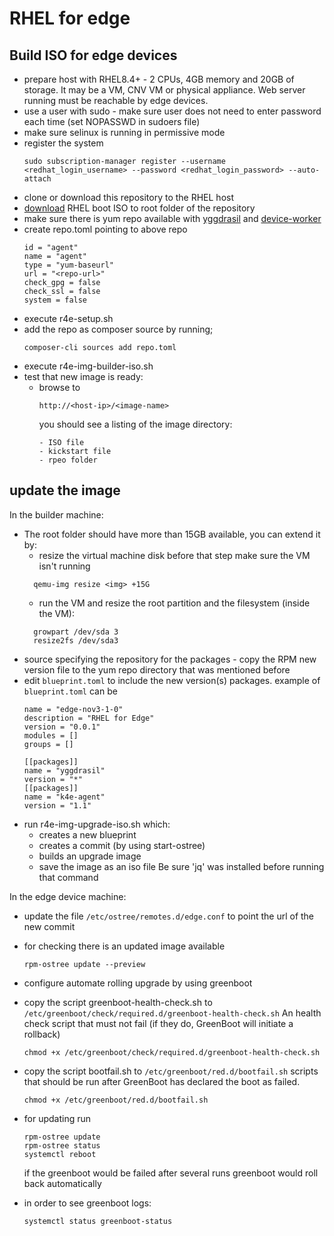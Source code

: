 # RHEL for edge
## Build ISO for edge devices
- prepare host with RHEL8.4+ - 2 CPUs, 4GB memory and 20GB of storage. It may be a VM, CNV VM or physical appliance. Web server running must be reachable by edge devices.
- use a user with sudo - make sure user does not need to enter password each time (set NOPASSWD in sudoers file)
- make sure selinux is running in permissive mode
- register the system
    ```
    sudo subscription-manager register --username <redhat_login_username> --password <redhat_login_password> --auto-attach
    ```
- clone or download this repository to the RHEL host
- [download](https://access.redhat.com/downloads/content/479/ver=/rhel---8/8.4/x86_64/product-software) RHEL boot ISO to root folder of the repository
- make sure there is yum repo available with [yggdrasil](https://github.com/jakub-dzon/yggdrasil) and [device-worker](https://github.com/jakub-dzon/k4e-device-worker/)
- create repo.toml pointing to above repo
    ```
    id = "agent"
    name = "agent"
    type = "yum-baseurl"
    url = "<repo-url>"
    check_gpg = false
    check_ssl = false
    system = false
    ```
- execute r4e-setup.sh
- add the repo as composer source by running;
    ```
    composer-cli sources add repo.toml
    ```
- execute r4e-img-builder-iso.sh
- test that new image is ready:
  * browse to
    ```
    http://<host-ip>/<image-name>
    ```
    you should see a listing of the image directory:
    ```
    - ISO file
    - kickstart file
    - rpeo folder
    ```
 
 
## update the image
In the builder machine:
- The root folder should have more than 15GB available, you can extend it by:
  * resize the virtual machine disk before that step make sure the VM isn't running
   ```
     qemu-img resize <img> +15G
   ```  
  * run the VM and resize the root partition and the filesystem (inside the VM):
   ```   
     growpart /dev/sda 3
     resize2fs /dev/sda3
   ```
- source specifying the repository for the packages - copy the RPM new version file to the yum repo directory that was mentioned before
- edit `blueprint.toml` to include the new version(s) packages. example of `blueprint.toml` can be
     ``` 
     name = "edge-nov3-1-0"
     description = "RHEL for Edge"
     version = "0.0.1"
     modules = []
     groups = []
     
     [[packages]]
     name = "yggdrasil"
     version = "*"
     [[packages]]
     name = "k4e-agent"
     version = "1.1"
     ```
- run r4e-img-upgrade-iso.sh which:
  * creates a new blueprint
  * creates a commit (by using start-ostree) 
  * builds an upgrade image
  * save the image as an iso file
  Be sure 'jq' was installed before running that command  

In the edge device machine:
- update the file `/etc/ostree/remotes.d/edge.conf` to point the url of the new commit 
- for checking there is an updated image available 
    ``` 
    rpm-ostree update --preview
    ```
- configure automate rolling upgrade by using greenboot 
 
- copy the script greenboot-health-check.sh to `/etc/greenboot/check/required.d/greenboot-health-check.sh` 
  An health check script that must not fail (if they do, GreenBoot will initiate a rollback)
  ```
  chmod +x /etc/greenboot/check/required.d/greenboot-health-check.sh
  ```
- copy the script bootfail.sh to `/etc/greenboot/red.d/bootfail.sh`
  scripts that should be run after GreenBoot has declared the boot as failed.
  ```
  chmod +x /etc/greenboot/red.d/bootfail.sh
  ```
- for updating run
    ```
    rpm-ostree update
    rpm-ostree status 
    systemctl reboot
   ```
  if the greenboot would be failed after several runs greenboot would roll back automatically 
- in order to see greenboot logs: 
   ```
  systemctl status greenboot-status
   ```
   